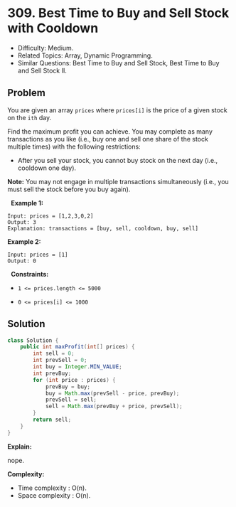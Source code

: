 # 309. Best Time to Buy and Sell Stock with Cooldown

- Difficulty: Medium.
- Related Topics: Array, Dynamic Programming.
- Similar Questions: Best Time to Buy and Sell Stock, Best Time to Buy and Sell Stock II.

## Problem

You are given an array ```prices``` where ```prices[i]``` is the price of a given stock on the ```ith``` day.

Find the maximum profit you can achieve. You may complete as many transactions as you like (i.e., buy one and sell one share of the stock multiple times) with the following restrictions:


	
- After you sell your stock, you cannot buy stock on the next day (i.e., cooldown one day).


**Note:** You may not engage in multiple transactions simultaneously (i.e., you must sell the stock before you buy again).

 
**Example 1:**

```
Input: prices = [1,2,3,0,2]
Output: 3
Explanation: transactions = [buy, sell, cooldown, buy, sell]
```

**Example 2:**

```
Input: prices = [1]
Output: 0
```

 
**Constraints:**


	
- ```1 <= prices.length <= 5000```
	
- ```0 <= prices[i] <= 1000```



## Solution

```java
class Solution {
    public int maxProfit(int[] prices) {
        int sell = 0;
        int prevSell = 0;
        int buy = Integer.MIN_VALUE;
        int prevBuy;
        for (int price : prices) {
            prevBuy = buy;
            buy = Math.max(prevSell - price, prevBuy);
            prevSell = sell;
            sell = Math.max(prevBuy + price, prevSell);
        }
        return sell;
    }
}
```

**Explain:**

nope.

**Complexity:**

* Time complexity : O(n).
* Space complexity : O(n).
